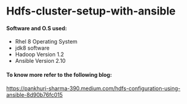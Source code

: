 # Hdfs-cluster-setup-with-ansible

#### Software and O.S used: ####
- Rhel 8 Operating System
- jdk8 software
- Hadoop Version 1.2 
- Ansible Version 2.10


#### To know more refer to the following blog: ####
https://pankhuri-sharma-390.medium.com/hdfs-configuration-using-ansible-8d90b76fc015

